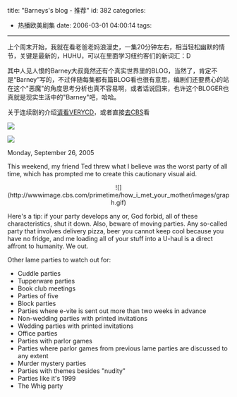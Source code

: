 title: "Barneys's blog - 推荐"
id: 382
categories:
  - 热播欧美剧集
date: 2006-03-01 04:00:14
tags:
---

<div id="msgcns!9697D6160EFEBC17!597" class="bvMsg">

上个周末开始，我就在看老爸老妈浪漫史，一集20分钟左右，相当轻松幽默的情节，关键是最新的，HUHU，可以在里面学习纽约客们的新词汇：D

其中人见人恨的Barney大叔竟然还有个真实世界里的BLOG，当然了，肯定不是“Barney”写的，不过伴随每集都有篇BLOG看也很有意思，编剧们还要费心的站在这个&quot;恶魔&quot;的角度思考分析也真不容易啊，或者话说回来，也许这个BLOGER也真就是现实生活中的&quot;Barney&quot;吧，哈哈。

关于连续剧的介绍[请看VERYCD](http://lib.verycd.com/2005/09/22/0000065977.html)，或者直接[去CBS](http://www.cbs.com/primetime/how_i_met_your_mother/index.shtml)看

![](http://wwwimage.cbs.com/primetime/how_i_met_your_mother/images/barney.jpg)

![](http://wwwimage.cbs.com/primetime/how_i_met_your_mother/images/sub/barneys_blog_hdr.gif) 

Monday, September 26, 2005 

This weekend, my friend Ted threw what I believe was the worst party of all time, which has prompted me to create this cautionary visual aid. 

<div align="center">![](http://wwwimage.cbs.com/primetime/how_i_met_your_mother/images/graph.gif)</div>

Here's a tip: if your party develops any or, God forbid, all of these characteristics, shut it down. Also, beware of moving parties. Any so-called party that involves delivery pizza, beer you cannot keep cool because you have no fridge, and me loading all of your stuff into a U-haul is a direct affront to humanity. We out. 

Other lame parties to watch out for: 

*   Cuddle parties<li>Tupperware parties<li>Book club meetings<li>Parties of five<li>Block parties<li>Parties where e-vite is sent out more than two weeks in advance<li>Non-wedding parties with printed invitations<li>Wedding parties with printed invitations<li>Office parties<li>Parties with parlor games<li>Parties where parlor games from previous lame parties are discussed to any extent<li>Murder mystery parties<li>Parties with themes besides &quot;nudity&quot;<li>Parties like it's 1999<li>The Whig party</div>
